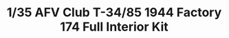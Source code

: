 ---
layout: product
title: "1/35 AFV Club T-34/85 1944 Factory 174 Full Interior Kit"
price: "5900" 
desc: "Maketa"
img_path: "/assets/img/AFV35145.webp"
brand: "AFVClub"
available: true
special_offer: false
new: false
soon: false
cat: "010000"
subcat: "00"
subsubcat: "00"
sifra: "AFV35145"
popular: false
spec: false
---
